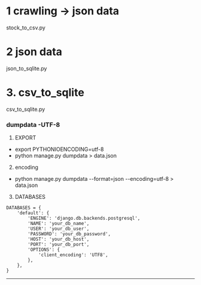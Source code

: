 # 1 crawling -> json data
stock_to_csv.py

# 2 json data 
json_to_sqlite.py

# 3. csv_to_sqlite
csv_to_sqlite.py




### dumpdata -UTF-8
1. EXPORT
- export PYTHONIOENCODING=utf-8
- python manage.py dumpdata > data.json

2. encoding
- python manage.py dumpdata --format=json --encoding=utf-8 > data.json

3. DATABASES
``` 
DATABASES = {
    'default': {
        'ENGINE': 'django.db.backends.postgresql',
        'NAME': 'your_db_name',
        'USER': 'your_db_user',
        'PASSWORD': 'your_db_password',
        'HOST': 'your_db_host',
        'PORT': 'your_db_port',
        'OPTIONS': {
            'client_encoding': 'UTF8',
        },
    },
}
```
------
